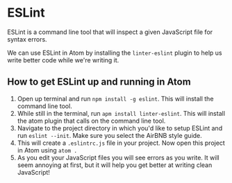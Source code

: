 # ESLint

ESLint is a command line tool that will inspect a given JavaScript file for syntax errors.

We can use ESLint in Atom by installing the `linter-eslint` plugin to help us write better code while we're writing it.

## How to get ESLint up and running in Atom

1. Open up terminal and run `npm install -g eslint`. This will install the command line tool.
2. While still in the terminal, run `apm install linter-eslint`. This will install the atom plugin that calls on the command line tool.
3. Navigate to the project directory in which you'd like to setup ESLint and run `eslint --init`. Make sure you select the AirBNB style guide.
4. This will create a `.eslintrc.js` file in your project. Now open this project in Atom using `atom .`
5. As you edit your JavaScript files you will see errors as you write. It will seem annoying at first, but it will help you get better at writing clean JavaScript!
